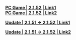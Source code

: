 **[PC Game | 2.1.52 | Link1](https://autopatchcn.bhsr.com/client/beta/20240329120152_oWX4KYI7n7BjDkbn/StarRail_2.1.52.zip)**   
**[PC Game | 2.1.52 | Link2](https://bhrpg-prod.oss-accelerate.aliyuncs.com/client/beta/20240329120152_oWX4KYI7n7BjDkbn/StarRail_2.1.52.zip)**

**[Update | 2.1.51 -> 2.1.52 | Link1]( https://autopatchcn.bhsr.com/client/beta/update/hkrpg_cn/57/game_2.1.51_2.1.52_diff_9Mu5YsGOvgQmDSwd.zip)** 

**[Update | 2.1.51 -> 2.1.52 | Link2]( https://bhrpg-prod.oss-accelerate.aliyuncs.com/client/beta/update/hkrpg_cn/57/game_2.1.51_2.1.52_diff_9Mu5YsGOvgQmDSwd.zip)** 